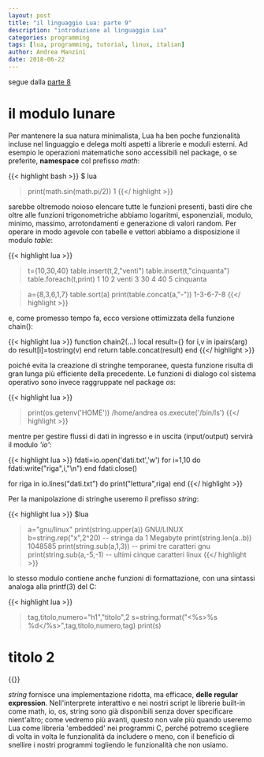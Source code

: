 ```yaml
---
layout: post
title: "il linguaggio Lua: parte 9"
description: "introduzione al linguaggio Lua"
categories: programming
tags: [lua, programming, tutorial, linux, italian]
author: Andrea Manzini
date: 2018-06-22
---
```



segue dalla [parte 8](http://ilmanzo.github.io/programming/2018/04/23/il-linguaggio-lua-ottava-parte)

# il modulo lunare

Per mantenere la sua natura minimalista, Lua ha ben poche funzionalità incluse nel linguaggio e delega molti aspetti a librerie e moduli esterni. Ad esempio le operazioni matematiche sono accessibili nel package, o se preferite, **namespace** col prefisso *math*:

{{< highlight bash >}}
$ lua
>print(math.sin(math.pi/2))
1
{{</ highlight >}}

sarebbe oltremodo noioso elencare tutte le funzioni presenti, basti dire che oltre alle funzioni trigonometriche abbiamo logaritmi, esponenziali, modulo, minimo, massimo, arrotondamenti e generazione di valori random.
Per operare in modo agevole con tabelle e vettori abbiamo a disposizione il modulo *table*:

{{< highlight lua >}}
>t={10,30,40}
>table.insert(t,2,"venti")
>table.insert(t,"cinquanta")
>table.foreach(t,print)
1 10
2 venti
3 30
4 40
5 cinquanta


>a={8,3,6,1,7}
>table.sort(a)
>print(table.concat(a,"-"))
1-3-6-7-8
{{</ highlight >}}

e, come promesso tempo fa, ecco versione ottimizzata della funzione chain():

{{< highlight lua >}}
function chain2(...)
  local result={}
  for i,v in ipairs(arg) do
    result[i]=tostring(v)
  end
  return table.concat(result)
end
{{</ highlight >}}

poiché evita la creazione di stringhe temporanee, questa funzione risulta di gran lunga più efficiente della precedente.
Le funzioni di dialogo col sistema operativo sono invece raggruppate nel package *os*:

{{< highlight lua >}}
>print(os.getenv('HOME'))
/home/andrea
>os.execute('/bin/ls')
{{</ highlight >}}

mentre per gestire flussi di dati in ingresso e in uscita (input/output) servirà il modulo *'io'*:

{{< highlight lua >}}
fdati=io.open('dati.txt','w')
for i=1,10 do
  fdati:write("riga",i,"\n")
end
fdati:close()

for riga in io.lines("dati.txt") do
  print("lettura",riga)
end
{{</ highlight >}}



Per la manipolazione di stringhe useremo il prefisso *string*:

{{< highlight lua >}}
$lua
>a="gnu/linux"
>print(string.upper(a))
GNU/LINUX
>b=string.rep("x",2^20)  -- stringa da 1 Megabyte
>print(string.len(a..b))
1048585
>print(string.sub(a,1,3)) -- primi tre caratteri
gnu
>print(string.sub(a,-5,-1) -- ultimi cinque caratteri
linux
{{</ highlight >}}

lo stesso modulo contiene anche funzioni di formattazione, con una sintassi analoga alla printf(3) del C:

{{< highlight lua >}}
>tag,titolo,numero="h1","titolo",2
>s=string.format("<%s>%s %d</%s>",tag,titolo,numero,tag)
>print(s)
<h1>titolo 2</h1>
{{</ highlight >}}

*string* fornisce una implementazione ridotta, ma efficace, **delle regular expression**.
Nell'interprete interattivo e nei nostri script le librerie built-in come math, io, os, string sono già disponibili senza dover specificare nient'altro; come vedremo più avanti, questo non vale più quando useremo Lua come libreria 'embedded' nei programmi C, perché potremo scegliere di volta in volta le funzionalità da includere o meno, con il beneficio di snellire i nostri programmi togliendo le funzionalità che non usiamo.

